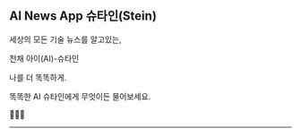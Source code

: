 AI News App 슈타인(Stein)
----------------------------
세상의 모든 기술 뉴스를 알고있는,

천채 아이(AI)-슈타인

나를 더 똑똑하게.

똑똑한 AI 슈타인에게 무엇이든 물어보세요.

🤖💖🥰



----------------------------

